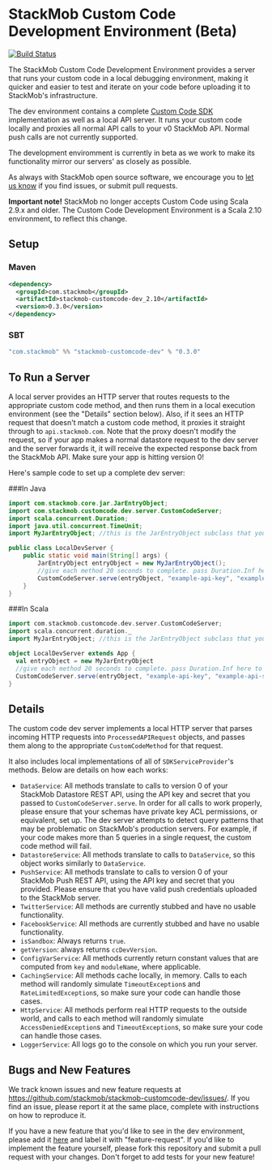 # StackMob Custom Code Development Environment (Beta)

[![Build Status](https://travis-ci.org/stackmob/stackmob-customcode-dev.png?branch=master)](https://travis-ci.org/stackmob/stackmob-customcode-dev)

The StackMob Custom Code Development Environment provides a server that runs your custom code in a local debugging environment, making it quicker and easier to test and iterate on your code before uploading it to StackMob's infrastructure.

The dev environment contains a complete [Custom Code SDK](https://github.com/stackmob/stackmob-customcode-sdk) implementation as well as a local API server. It runs your custom code locally and proxies all normal API calls to your v0 StackMob API. Normal push calls are not currently supported.

The development enviromment is currently in beta as we work to make its functionality mirror our servers' as closely as possible.

As always with StackMob open source software, we encourage you to [let us know](https://github.com/stackmob/stackmob-customcode-dev/issues) if you find issues, or submit pull requests.

**Important note!** StackMob no longer accepts Custom Code using Scala 2.9.x and older. The Custom Code Development Environment is a Scala 2.10 environment, to reflect this change.

## Setup

### Maven

```xml
<dependency>
  <groupId>com.stackmob</groupId>
  <artifactId>stackmob-customcode-dev_2.10</artifactId>
  <version>0.3.0</version>
</dependency>
```

### SBT

```scala
"com.stackmob" %% "stackmob-customcode-dev" % "0.3.0"
```

## To Run a Server

A local server provides an HTTP server that routes requests to the appropriate custom code method, and then runs them in
a local execution environment (see the "Details" section below). Also, if it sees an HTTP request that doesn't match a custom
code method, it proxies it straight through to `api.stackmob.com`. Note that the proxy doesn't modify the request,
so if your app makes a normal datastore request to the dev server and the server forwards it, it will receive the expected
response back from the StackMob API. Make sure your app is hitting version 0!

Here's sample code to set up a complete dev server:

###In Java

```java
import com.stackmob.core.jar.JarEntryObject;
import com.stackmob.customcode.dev.server.CustomCodeServer;
import scala.concurrent.Duration;
import java.util.concurrent.TimeUnit;
import MyJarEntryObject; //this is the JarEntryObject subclass that you've created

public class LocalDevServer {
    public static void main(String[] args) {
        JarEntryObject entryObject = new MyJarEntryObject();
        //give each method 20 seconds to complete. pass Duration.Inf here to remove the time restriction
        CustomCodeServer.serve(entryObject, "example-api-key", "example-api-secret", 8080, Duration.apply(20, TimeUnit.SECONDS);
    }
}
```

###In Scala

```scala
import com.stackmob.customcode.dev.server.CustomCodeServer;
import scala.concurrent.duration._
import MyJarEntryObject; //this is the JarEntryObject subclass that you've created

object LocalDevServer extends App {
  val entryObject = new MyJarEntryObject
  //give each method 20 seconds to complete. pass Duration.Inf here to remove the time restriction
  CustomCodeServer.serve(entryObject, "example-api-key", "example-api-secret", 8080, 20.seconds)
}
```

## Details

The custom code dev server implements a local HTTP server that parses incoming HTTP requests into `ProcessedAPIRequest` objects, and passes them along to the appropriate `CustomCodeMethod` for that request.

It also includes local implementations of all of `SDKServiceProvider`'s methods. Below are details on how each works:

* `DataService`: All methods translate to calls to version 0 of your StackMob Datastore REST API, using the API key and secret that you passed to `CustomCodeServer.serve`. In order for all calls to work properly, please ensure that your schemas have private key ACL permissions, or equivalent, set up. The dev server attempts to detect query patterns that may be problematic on StackMob's production servers. For example, if your code makes more than 5 queries in a single request, the custom code method will fail.
* `DatastoreService`: All methods translate to calls to `DataService`, so this object works similarly to `DataService`.
* `PushService`: All methods translate to calls to version 0 of your StackMob Push REST API, using the API key and secret that you provided. Please ensure that you have valid push credentials uploaded to the StackMob server.
* `TwitterService`: All methods are currently stubbed and have no usable functionality.
* `FacebookService`: All methods are currently stubbed and have no usable functionality.
* `isSandbox`: Always returns `true`.
* `getVersion`: always returns `ccDevVersion`.
* `ConfigVarService`: All methods currently return constant values that are computed from `key` and `moduleName`, where applicable.
* `CachingService`: All methods cache locally, in memory. Calls to each method will randomly simulate `TimeoutException`s and `RateLimitedException`s, so make sure your code can handle those cases.
* `HttpService`: All methods perform real HTTP requests to the outside world, and calls to each method will randomly simulate `AccessDeniedException`s and `TimeoutException`s, so make sure your code can handle those cases.
* `LoggerService`: All logs go to the console on which you run your server.

## Bugs and New Features

We track known issues and new feature requests at https://github.com/stackmob/stackmob-customcode-dev/issues/. If you find an issue, please report it at the same place, complete with instructions
on how to reproduce it.

If you have a new feature that you'd like to see in the dev environment, please add it [here](https://github.com/stackmob/stackmob-customcode-dev/issues/new) and label it with "feature-request".
If you'd like to implement the feature yourself, please fork this repository and submit a pull request with your changes. Don't forget to add tests for your new feature!
